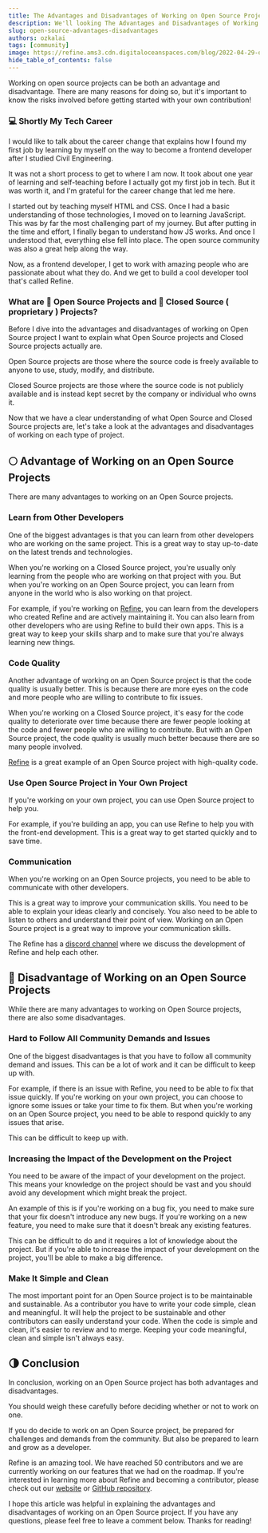 ```yaml
---
title: The Advantages and Disadvantages of Working on Open Source Projects
description: We'll looking The Advantages and Disadvantages of Working on Open Source Projects
slug: open-source-advantages-disadvantages
authors: ozkalai
tags: [community]
image: https://refine.ams3.cdn.digitaloceanspaces.com/blog/2022-04-29-open-source-adv-disadv/social.jpg
hide_table_of_contents: false
---
```


Working on open source projects can be both an advantage and disadvantage. There are many reasons for doing so, but it's important to know the risks involved before getting started with your own contribution!


### 💻 Shortly My Tech Career

I would like to talk about the career change that explains how I found my first job by learning by myself on the way to become a frontend developer after I studied Civil Engineering.

It was not a short process to  get to where I am now. It took about one year of learning and self-teaching before I actually got my first job in tech. But it was worth it, and I'm grateful for the career change that led me here.

I started out by teaching myself HTML and CSS. Once I had a basic understanding of those technologies, I moved on to learning JavaScript. This was by far the most challenging part of my journey. But after putting in the time and effort, I finally began to understand how JS works. And once I understood that, everything else fell into place. The open source community was also a great help along the way.

Now, as a frontend developer, I get to work with amazing people who are passionate about what they do. And we get to build a cool developer tool that's called Refine.

### What are 📖 Open Source Projects and 📘 Closed Source ( proprietary ) Projects? 

Before I dive into the advantages and disadvantages of working on Open Source project I want to explain what Open Source projects and Closed Source projects actually are.

Open Source projects are those where the source code is freely available to anyone to use, study, modify, and distribute. 

Closed Source projects are those where the source code is not publicly available and is instead kept secret by the company or individual who owns it. 

Now that we have a clear  understanding of what Open Source and Closed Source projects are, let's take a look at the advantages and disadvantages of working on each type of project.

## 🌕 Advantage of Working on an Open Source Projects

There are many advantages to working on an Open Source projects. 

### Learn from Other Developers

One of the biggest advantages is that you can learn from other developers who are working on the same project. This is a great way to stay up-to-date on the latest trends and technologies. 

When you're working on a Closed Source project, you're usually only learning from the people who are working on that project with you. But when you're working on an Open Source project, you can learn from anyone in the world who is also working on that project. 

For example, if you're working on [Refine](https://refine.dev/), you can learn from the developers who created Refine and are actively maintaining it. You can also learn from other developers who are using Refine to build their own apps. This is a great way to keep your skills sharp and to make sure that you're always learning new things.

### Code Quality

Another advantage of working on an Open Source project is that the code quality is usually better. This is because there are more eyes on the code and more people who are willing to contribute to fix issues. 

When you're working on a Closed Source project, it's easy for the code quality to deteriorate over time because there are fewer people looking at the code and fewer people who are willing to contribute. But with an Open Source project, the code quality is usually much better because there are so many people involved. 

[Refine](https://refine.dev/) is a great example of an Open Source project with high-quality code.

### Use Open Source Project in Your Own Project

If you're working on your own project, you can use Open Source project to help you.

For example, if you're building an app, you can use Refine to help you with the front-end development. This is a great way to get started quickly and to save time.

### Communication 

When you're working on an Open Source projects, you need to be able to communicate with other developers. 

This is a great way to improve your communication skills. You need to be able to explain your ideas clearly and concisely. You also need to be able to listen to others and understand their point of view. Working on an Open Source project is a great way to improve your communication skills. 

The Refine has a [discord  channel](https://discord.gg/refine) where we discuss the development of Refine and help each other.

## 🌚 Disadvantage of Working on an Open Source Projects

While there are many advantages to working on Open Source projects, there are also some disadvantages.

### Hard to Follow All Community Demands and Issues 

One of the biggest disadvantages is that you have to follow all community demand and issues. This can be a lot of work and it can be difficult to keep up with. 

For example, if there is an issue with Refine, you need to be able to fix that issue quickly. If you're working on your own project, you can choose to ignore some issues or take your time to fix them. But when you're working on an Open Source project, you need to be able to respond quickly to any issues that arise. 

This can be difficult to keep up with.

### Increasing the Impact of the Development on the Project

You need to be aware of the impact of your development on the project. This means your knowledge on the project  should be vast and you should avoid any development which might break the project. 

An example of this is if you're working on a bug fix, you need to make sure that your fix doesn't introduce any new bugs. If you're working on a new feature, you need to make sure that it doesn't break any existing features. 

This can be difficult to do and it requires a lot of knowledge about the project. But if you're able to increase the impact of your development on the project, you'll be able to make a big difference. 

### Make It Simple and Clean

The most important point for an Open Source project is to be maintainable and sustainable. As a contributor you have to write your code simple, clean and meaningful.   It will help the project to be sustainable and other contributors can easily understand your code.  When the code is simple and clean, it's easier to review and to merge. Keeping your code meaningful, clean and simple isn't always easy.

## 🌗 Conclusion

In conclusion, working on an Open Source project has both advantages and disadvantages. 

You should weigh these carefully before deciding whether or not to work on one. 

If you do decide to work on an Open Source project, be prepared for challenges and demands from the community. But also be prepared to learn and grow as a developer.

Refine is an amazing tool. We have reached 50 contributors and we are currently working on our features that we had on the roadmap. If you're interested in learning more about Refine and becoming a contributor, please check out our [website](https://refine.dev/) or [GitHub repository](https://github.com/Thecosy/IceCMS).

I hope this article was helpful in explaining the advantages and disadvantages of working on an Open Source project. If you have any questions, please feel free to leave a comment below. Thanks for reading!